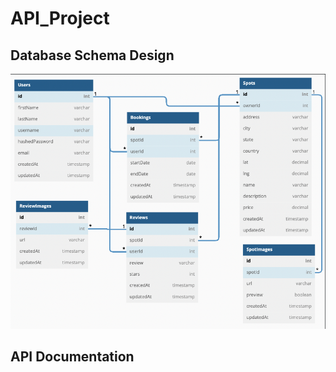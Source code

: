 # API_Project

## Database Schema Design

![db-schema]

[db-schema]: ./images/Database-Schema.png

## API Documentation